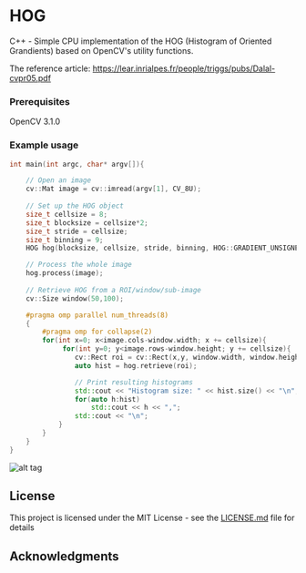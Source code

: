 # HOG

C++ - Simple CPU implementation of the HOG (Histogram of Oriented Grandients) based on OpenCV's utility functions.

The reference article: https://lear.inrialpes.fr/people/triggs/pubs/Dalal-cvpr05.pdf

### Prerequisites

OpenCV 3.1.0

### Example usage

```C++
int main(int argc, char* argv[]){

    // Open an image
    cv::Mat image = cv::imread(argv[1], CV_8U);
    
    // Set up the HOG object
	size_t cellsize = 8;
    size_t blocksize = cellsize*2;
    size_t stride = cellsize;
    size_t binning = 9;
    HOG hog(blocksize, cellsize, stride, binning, HOG::GRADIENT_UNSIGNED, HOG::L2hys);

	// Process the whole image
    hog.process(image);
        
	// Retrieve HOG from a ROI/window/sub-image
    cv::Size window(50,100);

	#pragma omp parallel num_threads(8)
    {
		#pragma omp for collapse(2)
		for(int x=0; x<image.cols-window.width; x += cellsize){
		     for(int y=0; y<image.rows-window.height; y += cellsize){
		        cv::Rect roi = cv::Rect(x,y, window.width, window.height);
		        auto hist = hog.retrieve(roi);

				// Print resulting histograms
				std::cout << "Histogram size: " << hist.size() << "\n";
				for(auto h:hist)
					std::cout << h << ",";
				std::cout << "\n";
		    }
		}
	}
}
```

![alt tag](https://raw.githubusercontent.com/lcit/HOG/master/img/HOG.png)

## License

This project is licensed under the MIT License - see the [LICENSE.md](LICENSE.md) file for details

## Acknowledgments

